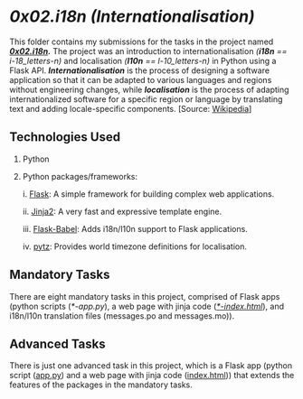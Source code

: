 # ___0x02.i18n (Internationalisation)___
This folder contains my submissions for the tasks in the project named ___[0x02.i18n](https://intranet.alxswe.com/projects/1238).___ The project was an introduction to internationalisation _(**i18n** == i-18_letters-n)_ and localisation _(**l10n** == l-10_letters-n)_ in Python using a Flask API. **_Internationalisation_** is the process of designing a software application so that it can be adapted to various languages and regions without engineering changes, while **_localisation_** is the process of adapting internationalized software for a specific region or language by translating text and adding locale-specific components. [Source: [Wikipedia](https://en.wikipedia.org/wiki/Internationalization_and_localization)]

## Technologies Used
1. Python
2. Python packages/frameworks:

   i. [Flask](https://flask.palletsprojects.com): A simple framework for building complex web applications.

   ii. [Jinja2](https://jinja.palletsprojects.com): A very fast and expressive template engine.

   iii. [Flask-Babel](https://python-babel.github.io/flask-babel): Adds i18n/l10n support to Flask applications.

   iv. [pytz](http://pythonhosted.org/pytz): Provides world timezone definitions for localisation.

## Mandatory Tasks
There are eight mandatory tasks in this project, comprised of Flask apps (python scripts (_*-app.py_), a web page with jinja code (_[*-index.html](templates)_), and i18n/l10n translation files (messages.po and messages.mo)).

## Advanced Tasks
There is just one advanced task in this project, which is a Flask app (python script ([app.py](app.py)) and a web page with jinja code ([index.html](templates/index.html))) that extends the features of the packages in the mandatory tasks.
